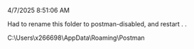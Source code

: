 4/7/2025 8:51:06 AM

Had to rename this folder to postman-disabled, and restart . .

C:\Users\x266698\AppData\Roaming\Postman
